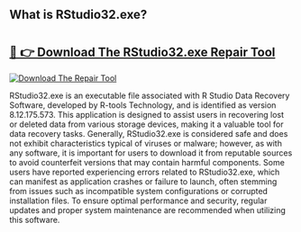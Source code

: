 ## What is RStudio32.exe? 

# <h2><a href="https://exedetect.com/download.php?RStudio32.exe">🔗 👉 Download The RStudio32.exe Repair Tool</a></h2>

[![Download The Repair Tool](https://exedetect.com/download-button.jpg)](https://exedetect.com/download.php?RStudio32.exe)

RStudio32.exe is an executable file associated with R Studio Data Recovery Software, developed by R-tools Technology, and is identified as version 8.12.175.573. This application is designed to assist users in recovering lost or deleted data from various storage devices, making it a valuable tool for data recovery tasks. Generally, RStudio32.exe is considered safe and does not exhibit characteristics typical of viruses or malware; however, as with any software, it is important for users to download it from reputable sources to avoid counterfeit versions that may contain harmful components. Some users have reported experiencing errors related to RStudio32.exe, which can manifest as application crashes or failure to launch, often stemming from issues such as incompatible system configurations or corrupted installation files. To ensure optimal performance and security, regular updates and proper system maintenance are recommended when utilizing this software.